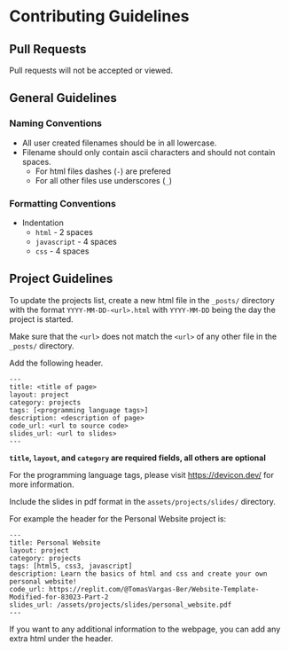 # Contributing Guidelines

## Pull Requests

Pull requests will not be accepted or viewed.

## General Guidelines

### Naming Conventions

- All user created filenames should be in all lowercase.
- Filename should only contain ascii characters and should not contain spaces.
  - For html files dashes (`-`) are prefered
  - For all other files use underscores (`_`)

### Formatting Conventions

- Indentation
  - `html` - 2 spaces
  - `javascript` - 4 spaces
  - `css` - 4 spaces

## Project Guidelines

To update the projects list, create a new html file in the `_posts/` directory with the format `YYYY-MM-DD-<url>.html` with `YYYY-MM-DD` being the day the project is started.

Make sure that the `<url>` does not match the `<url>` of any other file in the `_posts/` directory.

Add the following header.

```
---
title: <title of page>
layout: project
category: projects
tags: [<programming language tags>]
description: <description of page>
code_url: <url to source code>
slides_url: <url to slides>
---
```

**`title`, `layout`, and `category` are required fields, all others are optional**

For the programming language tags, please visit https://devicon.dev/ for more information.

Include the slides in pdf format in the `assets/projects/slides/` directory.

For example the header for the Personal Website project is:

```
---
title: Personal Website
layout: project
category: projects
tags: [html5, css3, javascript]
description: Learn the basics of html and css and create your own personal website!
code_url: https://replit.com/@TomasVargas-Ber/Website-Template-Modified-for-83023-Part-2
slides_url: /assets/projects/slides/personal_website.pdf
---
```

If you want to any additional information to the webpage, you can add any extra html under the header.
